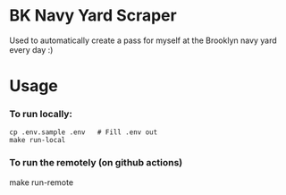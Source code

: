 # BK Navy Yard Scraper

Used to automatically create a pass for myself at the Brooklyn navy yard every day :)

# Usage

### To run locally:

```
cp .env.sample .env   # Fill .env out
make run-local
```

### To run the remotely (on github actions)

make run-remote
